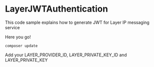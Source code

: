 # LayerJWTAuthentication

This code sample explains how to generate JWT for Layer IP messaging service

Here you go!
```
composer update 
```
Add your LAYER_PROVIDER_ID, LAYER_PRIVATE_KEY_ID and LAYER_PRIVATE_KEY 
